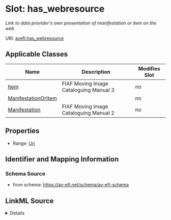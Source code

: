 

# Slot: has_webresource


_Link to data provider's own presentation of manifestation or item on the web_



URI: [avefi:has_webresource](https://av-efi.net/schema/av-efi-schema/has_webresource)



<!-- no inheritance hierarchy -->





## Applicable Classes

| Name | Description | Modifies Slot |
| --- | --- | --- |
| [Item](Item.md) | FIAF Moving Image Cataloguing Manual 3 |  no  |
| [ManifestationOrItem](ManifestationOrItem.md) |  |  no  |
| [Manifestation](Manifestation.md) | FIAF Moving Image Cataloguing Manual 2 |  no  |







## Properties

* Range: [Uri](Uri.md)





## Identifier and Mapping Information







### Schema Source


* from schema: https://av-efi.net/schema/av-efi-schema




## LinkML Source

<details>
```yaml
name: has_webresource
description: Link to data provider's own presentation of manifestation or item on
  the web
from_schema: https://av-efi.net/schema/av-efi-schema
rank: 1000
alias: has_webresource
domain_of:
- ManifestationOrItem
range: uri

```
</details>